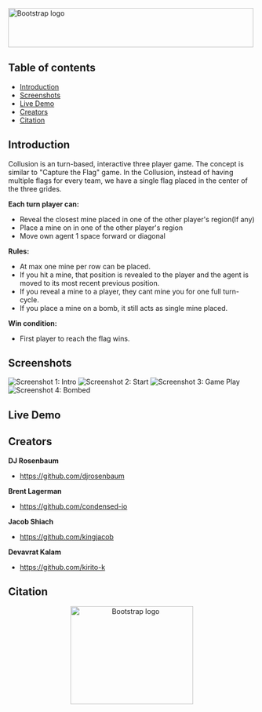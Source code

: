 <img src="https://github.com/kirito-k/Collusion/blob/master/htdocs/img/logo_collusion.svg" alt="Bootstrap logo" width="500" height="80">


## Table of contents
* [Introduction](#introduction)
* [Screenshots](#screenshots)
* [Live Demo](#live-demo)
* [Creators](#creators)
* [Citation](#citation)


## Introduction

<p>Collusion is an turn-based, interactive three player game. The concept is similar to "Capture the Flag" game. In the Collusion, instead of having multiple flags for every team, we have a single flag placed in the center of the three grides.</p>

**Each turn player can:**
* Reveal the closest mine placed in one of the other player's region(If any)
* Place a mine on in one of the other player's region
* Move own agent 1 space forward or diagonal

**Rules:**
* At max one mine per row can be placed.
* If you hit a mine, that position is revealed to the player and the agent is moved to its most recent previous position. 
* If you reveal a mine to a player, they cant mine you for one full turn-cycle.
* If you place a mine on a bomb, it still acts as single mine placed.

**Win condition:**
* First player to reach the flag wins.

## Screenshots

<img src="https://github.com/kirito-k/Collusion/blob/master/htdocs/img/screen_1.png" alt="Screenshot 1: Intro" />
<img src="https://github.com/kirito-k/Collusion/blob/master/htdocs/img/screen_1.png" alt="Screenshot 2: Start" />
<img src="https://github.com/kirito-k/Collusion/blob/master/htdocs/img/screen_1.png" alt="Screenshot 3: Game Play" />
<img src="https://github.com/kirito-k/Collusion/blob/master/htdocs/img/screen_1.png" alt="Screenshot 4: Bombed" />


## Live Demo
## Creators
**DJ Rosenbaum**
- <https://github.com/djrosenbaum>

**Brent Lagerman**
- <https://github.com/condensed-io>

**Jacob Shiach**
- <https://github.com/kingjacob>

**Devavrat Kalam**
- <https://github.com/kirito-k>

## Citation
<p align="center">
  <a href="https://getbootstrap.com/">
    <img src="https://ethnewyork.com/src/assets/images/ETHNewYork-logo-large.svg" alt="Bootstrap logo" width="250" height="200">
  </a>
</p>
